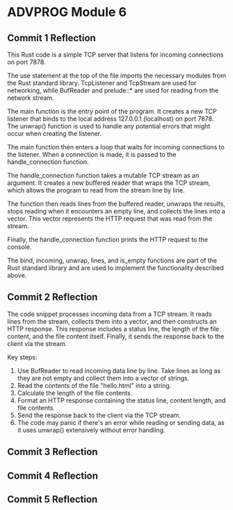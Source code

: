 # ADVPROG Module 6

## Commit 1 Reflection
This Rust code is a simple TCP server that listens for incoming connections on port 7878.

The use statement at the top of the file imports the necessary modules from the Rust standard library. TcpListener and TcpStream are used for networking, while BufReader and prelude::* are used for reading from the network stream.

The main function is the entry point of the program. It creates a new TCP listener that binds to the local address 127.0.0.1 (localhost) on port 7878. The unwrap() function is used to handle any potential errors that might occur when creating the listener.

The main function then enters a loop that waits for incoming connections to the listener. When a connection is made, it is passed to the handle_connection function.

The handle_connection function takes a mutable TCP stream as an argument. It creates a new buffered reader that wraps the TCP stream, which allows the program to read from the stream line by line.

The function then reads lines from the buffered reader, unwraps the results, stops reading when it encounters an empty line, and collects the lines into a vector. This vector represents the HTTP request that was read from the stream.

Finally, the handle_connection function prints the HTTP request to the console.

The bind, incoming, unwrap, lines, and is_empty functions are part of the Rust standard library and are used to implement the functionality described above.


## Commit 2 Reflection
The code snippet processes incoming data from a TCP stream. It reads lines from the stream, collects them into a vector, and then constructs an HTTP response. This response includes a status line, the length of the file content, and the file content itself. Finally, it sends the response back to the client via the stream.

Key steps:

1. Use BufReader to read incoming data line by line.
Take lines as long as they are not empty and collect them into a vector of strings.
2. Read the contents of the file "hello.html" into a string.
3. Calculate the length of the file contents.
4. Format an HTTP response containing the status line, content length, and file contents.
5. Send the response back to the client via the TCP stream.
6. The code may panic if there's an error while reading or sending data, as it uses unwrap() extensively without error handling.


## Commit 3 Reflection



## Commit 4 Reflection


## Commit 5 Reflection


